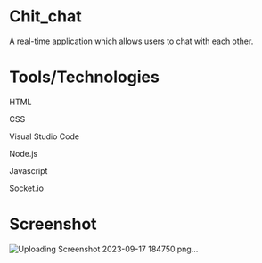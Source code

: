 # Chit_chat
A real-time application which allows users to chat with each other.

# Tools/Technologies
HTML

CSS

Visual Studio Code

Node.js

Javascript

Socket.io

# Screenshot
 ![Uploading Screenshot 2023-09-17 184750.png…]()
